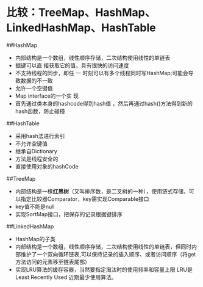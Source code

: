 # 比较：TreeMap、HashMap、LinkedHashMap、HashTable
##HashMap
* 内部结构是一个数组，线性顺序存储，二次结构使用线性的单链表
* 据键可以直 接获取它的值，具有很快的访问速度
* 不支持线程的同步，即任 一 时刻可以有多个线程同时写HashMap;可能会导致数据的不一致
* 允许一个空键值
* Map interface的一个实 现
* 首先通过类本身的hashcode得到hash值 ，然后再通过hash()方法得到新的hash函数，防止碰撞

##HashTable
* 采用hash法进行索引
* 不允许空键值
* 继承自Dictionary
* 方法是线程安全的
* 直接使用对象的hashCode

##TreeMap
* 内部结构是一棵**红黑树**（又叫排序数，是二叉树的一种），使用链式存储，可以指定比较器Comparator，key需实现Comparable接口
* key值不能是null
* 实现SortMap接口，把保存的记录根据键排序

##LinkedHashMap
* HashMap的子类
* 内部结构是一个数组，线性顺序存储，二次结构使用线性的单链表，但同时内部维护了一个双向循环链表,可以保持记录的插入顺序、或者访问顺序（将get方法访问的元素移至链表尾部）
* 实现LRU算法的缓存容器，当然要指定淘汰时的使用频率和容量上限   LRU是Least Recently Used 近期最少使用算法。